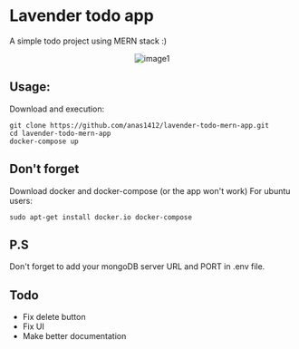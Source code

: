 # Lavender todo app
A simple todo project using MERN stack :)
<p align="center">
  <img src="https://github.com/anas1412/todo_project/blob/main/Capture%20d%E2%80%99%C3%A9cran%202022-12-11%20023918.png?raw=true" title="image1">
</p>

Usage:
-----
Download and execution:
```
git clone https://github.com/anas1412/lavender-todo-mern-app.git
cd lavender-todo-mern-app
docker-compose up
```

Don't forget 
-----
Download docker and docker-compose (or the app won't work)
For ubuntu users:
```
sudo apt-get install docker.io docker-compose
```
P.S
-----
Don't forget to add your mongoDB server URL and PORT in .env file.

Todo
-----
* Fix delete button
* Fix UI
* Make better documentation
